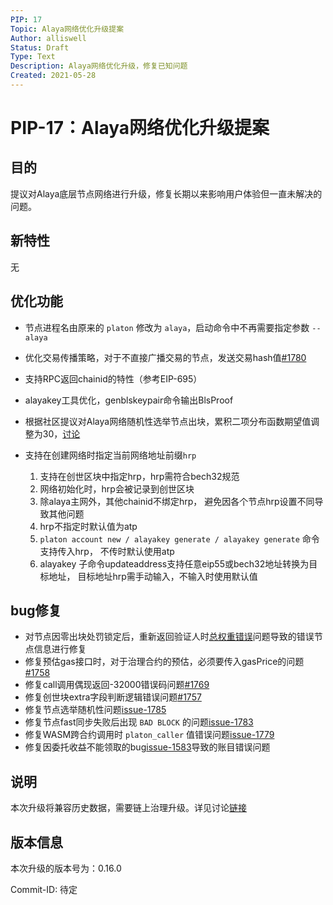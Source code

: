 ```yaml
---
PIP: 17
Topic: Alaya网络优化升级提案
Author: alliswell
Status: Draft
Type: Text
Description: Alaya网络优化升级，修复已知问题
Created: 2021-05-28
---
```


# PIP-17：Alaya网络优化升级提案

## 目的

提议对Alaya底层节点网络进行升级，修复长期以来影响用户体验但一直未解决的问题。

## 新特性

无

## 优化功能

- 节点进程名由原来的 `platon` 修改为 `alaya`，启动命令中不再需要指定参数 `--alaya` 

- 优化交易传播策略，对于不直接广播交易的节点，发送交易hash值[#1780](https://github.com/PlatONnetwork/PlatON-Go/issues/1780)

- 支持RPC返回chainid的特性（参考EIP-695）

- alayakey工具优化，genblskeypair命令输出BlsProof

- 根据社区提议对Alaya网络随机性选举节点出块，累积二项分布函数期望值调整为30，[讨论](https://forum.latticex.foundation/t/topic/4119)

- 支持在创建网络时指定当前网络地址前缀`hrp`

   1. 支持在创世区块中指定hrp，hrp需符合bech32规范
   2. 网络初始化时，hrp会被记录到创世区块
   3. 除alaya主网外，其他chainid不绑定hrp， 避免因各个节点hrp设置不同导致其他问题
   4. hrp不指定时默认值为atp
   5. `platon account new / alayakey generate / alayakey generate` 命令支持传入hrp， 不传时默认使用atp
   6. alayakey 子命令updateaddress支持任意eip55或bech32地址转换为目标地址， 目标地址hrp需手动输入，不输入时使用默认值

## bug修复

- 对节点因零出块处罚锁定后，重新返回验证人时[总权重错误](https://github.com/PlatONnetwork/PlatON-Go/issues/1654)问题导致的错误节点信息进行修复
- 修复预估gas接口时，对于治理合约的预估，必须要传入gasPrice的问题[#1758](https://github.com/PlatONnetwork/PlatON-Go/issues/1758)
- 修复call调用偶现返回-32000错误码问题[#1769](https://github.com/PlatONnetwork/PlatON-Go/issues/1769)
- 修复创世块extra字段判断逻辑错误问题[#1757](https://github.com/PlatONnetwork/PlatON-Go/issues/1757)
- 修复节点选举随机性问题[issue-1785](https://github.com/PlatONnetwork/PlatON-Go/issues/1785)
- 修复节点fast同步失败后出现 `BAD BLOCK` 的问题[issue-1783](https://github.com/PlatONnetwork/PlatON-Go/issues/1783)
- 修复WASM跨合约调用时 `platon_caller` 值错误问题[issue-1779](https://github.com/PlatONnetwork/PlatON-Go/issues/1779)
- 修复因委托收益不能领取的bug[issue-1583](https://github.com/PlatONnetwork/PlatON-Go/issues/1583)导致的账目错误问题

## 说明

  本次升级将兼容历史数据，需要链上治理升级。详见讨论[链接](https://forum.latticex.foundation/t/topic/5070)

## 版本信息

本次升级的版本号为：0.16.0

Commit-ID: 待定


